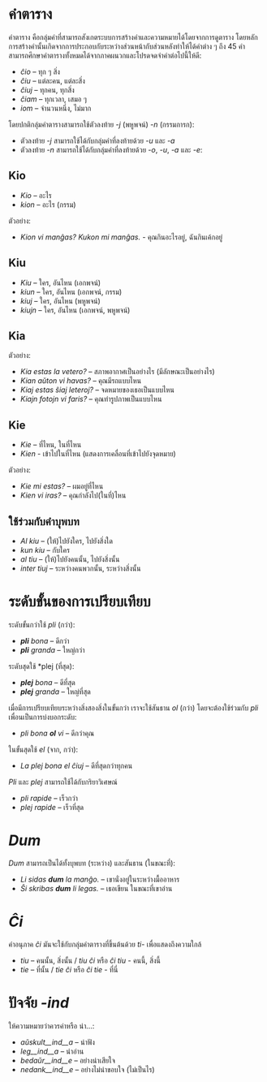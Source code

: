 # คำตาราง

คำตาราง คือกลุ่มคำที่สามารถสังเกตระบบการสร้างคำและความหมายได้โดยจากการดูตาราง โดยหลักการสร้างคำนั้นเกิดจากการประกอบกับระหว่างส่วนหน้ากับส่วนหลังทำให้ได้คำต่าง ๆ ถึง 45 คำ สามารถศึกษาคำตารางทั้งหมดได้จากภาคผนวกและโปรดจดจำคำต่อไปนี้ให้ดี:

- *ĉio*  – ทุก ๆ สิ่ง
- *ĉiu*  – แต่ละคน, แต่ละสิ่ง
- *ĉiuj*  – ทุกคน, ทุกสิ่ง
- *ĉiam* – ทุกเวลา, เสมอ ๆ
- *iom* – จำนวนหนึ่ง, ไม่มาก

โดยปกติกลุ่มคำตารางสามารถใช้ตัวลงท้าย *-j* (พหูพจน์) *-n* (กรรมการก):

- ตัวลงท้าย *-j* สามารถใช้ได้กับกลุ่มคำที่ลงท้ายด้วย *-u* และ *-a*
- ตัวลงท้าย *-n* สามารถใช้ได้กับกลุ่มคำที่ลงท้ายด้วย *-o*, *-u*, *-a* และ *-e*:

## Kio 

- *Kio* – อะไร
- *kion* – อะไร (กรรม)

ตัวอย่าง: 

- *Kion vi manĝas? Kukon mi manĝas.* - คุณกินอะไรอยู่, ฉันกินเค้กอยู่

## Kiu
- *Kiu* – ใคร, อันไหน (เอกพจน์)
- *kiun* – ใคร, อันไหน (เอกพจน์, กรรม)
- *kiuj* – ใคร, อันไหน (พหูพจน์)
- *kiujn* – ใคร, อันไหน (เอกพจน์, พหูพจน์)

## Kia

ตัวอย่าง:

- *Kia estas la vetero?* – สภาพอากาศเป็นอย่างไร (มีลักษณะเป็นอย่างไร)
- *Kian aŭton vi havas?* – คุณมีรถแบบไหน
- *Kiaj estas ŝiaj leteroj?* – จดหมายของเธอเป็นแบบไหน
- *Kiajn fotojn vi faris?* – คุณทำรูปภาพเป็นแบบไหน

## Kie

- *Kie* – ที่ไหน, ในที่ไหน
- *Kien* - เข้าไปในที่ไหน (แสดงการเคลื่อนที่เข้าไปยังจุดหมาย)

ตัวอย่าง:

- *Kie mi estas?* – ผมอยู่ที่ไหน
- *Kien vi iras?* – คุณกำลังไป(ในที่)ไหน

## ใช้ร่วมกับคำบุพบท

- *Al kiu* – (ให้)ไปยังใคร, ไปยังสิ่งใด
- *kun kiu* – กับใคร
- *al tiu* – (ให้)ไปยังคนนั้น, ไปยังสิ่งนั้น
- *inter tiuj* – ระหว่างคนพวกนั้น, ระหว่างสิ่งนั้น

# ระดับขั้นของการเปรียบเทียบ

ระดับขั้นกว่าใช้ *pli* (กว่า):

- *__pli__ bona* – ดีกว่า
- *__pli__ granda* – ใหญ่กว่า

ระดับสุดใช้ *plej (ที่สุด):

- *__plej__ bona* – ดีที่สุด
- *__plej__ granda* – ใหญ่ที่สุด

เมื่อมีการเปรียบเทียบระหว่างสิ่งสองสิ่งในขั้นกว่า เราจะใช้สันธาน *ol* (กว่า) โดยจะต้องใช้ร่วมกับ *pli* เพื่อนเป็นการบ่งบอกระดับ:

- *pli bona __ol__ vi* – ดีกว่าคุณ

ในขั้นสุดใช้ *el* (จาก, กว่า): 

- *La plej bona el ĉiuj* – ดีที่สุดกว่าทุกคน

*Pli* และ *plej* สามารถใช้ได้กับกริยาวิเศษณ์

- *pli rapide* – เร็วกว่า
- *plej rapide* – เร็วที่สุด

# *Dum* 

*Dum* สามารถเป็นได้ทั้งบุพบท (ระหว่าง) และสันธาน (ในขณะที่):

- *Li sidas __dum__ la manĝo.* – เขานั่งอยู่ในระหว่างมื้ออาหาร
- *Ŝi skribas __dum__ li legas.* – เธอเขียน ในขณะที่เขาอ่าน

# *Ĉi*

คำอนุภาค *ĉi* มันจะใช้กับกลุ่มคำตารางที่ขึ้นต้นด้วย *ti-* เพื่อแสดงถึงความใกล้

- *tiu* – คนนั้น, สิ่งนั้น / *tiu ĉi* หรือ *ĉi tiu* - คนนี้, สิ่งนี้
- *tie* – ที่นั้น / *tie ĉi* หรือ *ĉi tie* - ที่นี่

# ปัจจัย *-ind*

ให้ความหมายว่าควรค่าหรือ น่า...:

- *aŭskult__ind__a* – น่าฟัง
- *leg__ind__a* – น่าอ่าน
- *bedaŭr__ind__e* – อย่างน่าเสียใจ
- *nedank__ind__e* – อย่างไม่น่าขอบใจ (ไม่เป็นไร)

 
